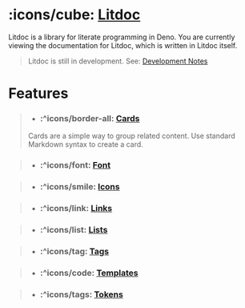 # :icons/cube: [Litdoc](#litdoc)

Litdoc is a library for literate programming in Deno. You are currently viewing
the documentation for Litdoc, which is written in Litdoc itself.

> Litdoc is still in development. See: [Development Notes](/docs/dev.md)

# Features

> - ### :^icons/border-all: [Cards](/docs/features/cards.tsx)
>
> Cards are a simple way to group related content. Use standard Markdown syntax
> to create a card.

> - ### :^icons/font: [Font](/docs/features/headings.tsx)

> - ### :^icons/smile: [Icons](/docs/features/icons.tsx)

> - ### :^icons/link: [Links](/docs/features/linking/index.md)

> - ### :^icons/list: [Lists](/docs/features/lists.tsx)

> - ### :^icons/tag: [Tags](/docs/features/tags.tsx)

> - ### :^icons/code: [Templates](/docs/features/templates.tsx)

> - ### :^icons/tags: [Tokens](/docs/features/tokens.md)
